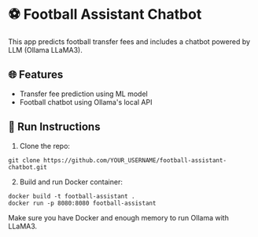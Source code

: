 # ⚽ Football Assistant Chatbot

This app predicts football transfer fees and includes a chatbot powered by LLM (Ollama LLaMA3).

## 🌐 Features
- Transfer fee prediction using ML model
- Football chatbot using Ollama's local API

## 🚀 Run Instructions

1. Clone the repo:
```
git clone https://github.com/YOUR_USERNAME/football-assistant-chatbot.git
```

2. Build and run Docker container:
```
docker build -t football-assistant .
docker run -p 8080:8080 football-assistant
```

Make sure you have Docker and enough memory to run Ollama with LLaMA3.
